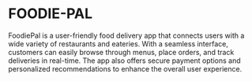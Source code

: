 # FOODIE-PAL
FoodiePal is a user-friendly food delivery app that connects users with a wide variety of restaurants and eateries. With a seamless interface, customers can easily browse through menus, place orders, and track deliveries in real-time. The app also offers secure payment options and personalized recommendations to enhance the overall user experience.
